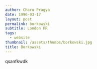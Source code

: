 ```yaml
---
author: Charu Pragya
date: 1996-03-17
layout: post
permalink: borkowski
subtitle: London PR
tags:
  - website
thumbnail: /assets/thumbs/borkowski.jpg
title: Borkowski
---
```


qsanfkwdk
